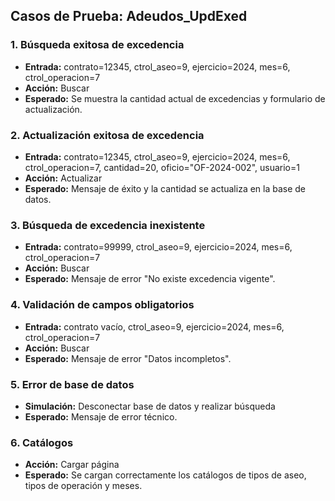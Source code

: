 ## Casos de Prueba: Adeudos_UpdExed

### 1. Búsqueda exitosa de excedencia
- **Entrada:** contrato=12345, ctrol_aseo=9, ejercicio=2024, mes=6, ctrol_operacion=7
- **Acción:** Buscar
- **Esperado:** Se muestra la cantidad actual de excedencias y formulario de actualización.

### 2. Actualización exitosa de excedencia
- **Entrada:** contrato=12345, ctrol_aseo=9, ejercicio=2024, mes=6, ctrol_operacion=7, cantidad=20, oficio="OF-2024-002", usuario=1
- **Acción:** Actualizar
- **Esperado:** Mensaje de éxito y la cantidad se actualiza en la base de datos.

### 3. Búsqueda de excedencia inexistente
- **Entrada:** contrato=99999, ctrol_aseo=9, ejercicio=2024, mes=6, ctrol_operacion=7
- **Acción:** Buscar
- **Esperado:** Mensaje de error "No existe excedencia vigente".

### 4. Validación de campos obligatorios
- **Entrada:** contrato vacío, ctrol_aseo=9, ejercicio=2024, mes=6, ctrol_operacion=7
- **Acción:** Buscar
- **Esperado:** Mensaje de error "Datos incompletos".

### 5. Error de base de datos
- **Simulación:** Desconectar base de datos y realizar búsqueda
- **Esperado:** Mensaje de error técnico.

### 6. Catálogos
- **Acción:** Cargar página
- **Esperado:** Se cargan correctamente los catálogos de tipos de aseo, tipos de operación y meses.
